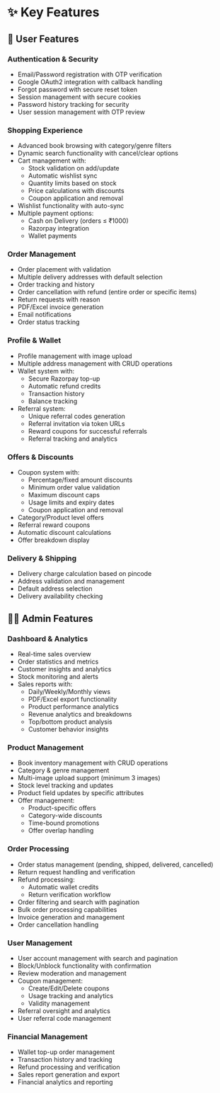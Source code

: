 # ✨ Key Features

## 👤 User Features

### Authentication & Security
- Email/Password registration with OTP verification
- Google OAuth2 integration with callback handling
- Forgot password with secure reset token
- Session management with secure cookies
- Password history tracking for security
- User session management with OTP review

### Shopping Experience
- Advanced book browsing with category/genre filters
- Dynamic search functionality with cancel/clear options
- Cart management with:
  - Stock validation on add/update
  - Automatic wishlist sync
  - Quantity limits based on stock
  - Price calculations with discounts
  - Coupon application and removal
- Wishlist functionality with auto-sync
- Multiple payment options:
  - Cash on Delivery (orders ≤ ₹1000)
  - Razorpay integration
  - Wallet payments

### Order Management
- Order placement with validation
- Multiple delivery addresses with default selection
- Order tracking and history
- Order cancellation with refund (entire order or specific items)
- Return requests with reason
- PDF/Excel invoice generation
- Email notifications
- Order status tracking

### Profile & Wallet
- Profile management with image upload
- Multiple address management with CRUD operations
- Wallet system with:
  - Secure Razorpay top-up
  - Automatic refund credits
  - Transaction history
  - Balance tracking
- Referral system:
  - Unique referral codes generation
  - Referral invitation via token URLs
  - Reward coupons for successful referrals
  - Referral tracking and analytics

### Offers & Discounts
- Coupon system with:
  - Percentage/fixed amount discounts
  - Minimum order value validation
  - Maximum discount caps
  - Usage limits and expiry dates
  - Coupon application and removal
- Category/Product level offers
- Referral reward coupons
- Automatic discount calculations
- Offer breakdown display

### Delivery & Shipping
- Delivery charge calculation based on pincode
- Address validation and management
- Default address selection
- Delivery availability checking

## 👨‍💼 Admin Features

### Dashboard & Analytics
- Real-time sales overview
- Order statistics and metrics
- Customer insights and analytics
- Stock monitoring and alerts
- Sales reports with:
  - Daily/Weekly/Monthly views
  - PDF/Excel export functionality
  - Product performance analytics
  - Revenue analytics and breakdowns
  - Top/bottom product analysis
  - Customer behavior insights

### Product Management
- Book inventory management with CRUD operations
- Category & genre management
- Multi-image upload support (minimum 3 images)
- Stock level tracking and updates
- Product field updates by specific attributes
- Offer management:
  - Product-specific offers
  - Category-wide discounts
  - Time-bound promotions
  - Offer overlap handling

### Order Processing
- Order status management (pending, shipped, delivered, cancelled)
- Return request handling and verification
- Refund processing:
  - Automatic wallet credits
  - Return verification workflow
- Order filtering and search with pagination
- Bulk order processing capabilities
- Invoice generation and management
- Order cancellation handling

### User Management
- User account management with search and pagination
- Block/Unblock functionality with confirmation
- Review moderation and management
- Coupon management:
  - Create/Edit/Delete coupons
  - Usage tracking and analytics
  - Validity management
- Referral oversight and analytics
- User referral code management

### Financial Management
- Wallet top-up order management
- Transaction history and tracking
- Refund processing and verification
- Sales report generation and export
- Financial analytics and reporting 